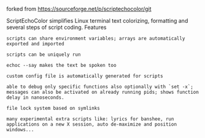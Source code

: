 forked from https://sourceforge.net/p/scriptechocolor/git



ScriptEchoColor simplifies Linux terminal text colorizing, formatting and several steps of script coding.
Features

    scripts can share environment variables; arrays are automatically exported and imported
    
    scripts can be uniquely run
    
    echoc --say makes the text be spoken too
    
    custom config file is automatically generated for scripts
    
    able to debug only specific functions also optionally with `set -x`; messages can also be activated on already running pids; shows function delay in nanoseconds.
    
    file lock system based on symlinks
    
    many experimental extra scripts like: lyrics for banshee, run applications on a new X session, auto de-maximize and position windows...

